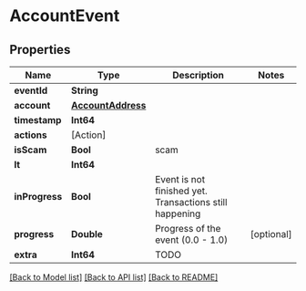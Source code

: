 # AccountEvent

## Properties
Name | Type | Description | Notes
------------ | ------------- | ------------- | -------------
**eventId** | **String** |  | 
**account** | [**AccountAddress**](AccountAddress.md) |  | 
**timestamp** | **Int64** |  | 
**actions** | [Action] |  | 
**isScam** | **Bool** | scam | 
**lt** | **Int64** |  | 
**inProgress** | **Bool** | Event is not finished yet. Transactions still happening | 
**progress** | **Double** | Progress of the event (0.0 - 1.0) | [optional] 
**extra** | **Int64** | TODO | 

[[Back to Model list]](../README.md#documentation-for-models) [[Back to API list]](../README.md#documentation-for-api-endpoints) [[Back to README]](../README.md)



